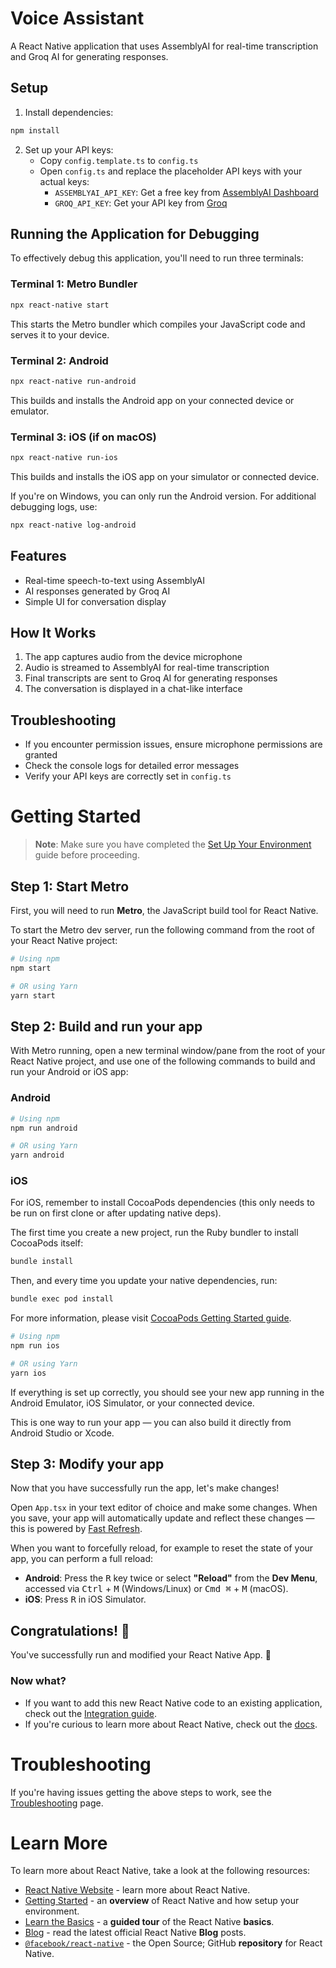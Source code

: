 # Voice Assistant

A React Native application that uses AssemblyAI for real-time transcription and Groq AI for generating responses.

## Setup

1. Install dependencies:
```bash
npm install
```

2. Set up your API keys:
   - Copy `config.template.ts` to `config.ts`
   - Open `config.ts` and replace the placeholder API keys with your actual keys:
     - `ASSEMBLYAI_API_KEY`: Get a free key from [AssemblyAI Dashboard](https://www.assemblyai.com/dashboard/signup)
     - `GROQ_API_KEY`: Get your API key from [Groq](https://console.groq.com/keys)

## Running the Application for Debugging

To effectively debug this application, you'll need to run three terminals:

### Terminal 1: Metro Bundler
```bash
npx react-native start
```
This starts the Metro bundler which compiles your JavaScript code and serves it to your device.

### Terminal 2: Android
```bash
npx react-native run-android
```
This builds and installs the Android app on your connected device or emulator.

### Terminal 3: iOS (if on macOS)
```bash
npx react-native run-ios
```
This builds and installs the iOS app on your simulator or connected device.

If you're on Windows, you can only run the Android version. For additional debugging logs, use:
```bash
npx react-native log-android
```

## Features

- Real-time speech-to-text using AssemblyAI
- AI responses generated by Groq AI
- Simple UI for conversation display

## How It Works

1. The app captures audio from the device microphone
2. Audio is streamed to AssemblyAI for real-time transcription
3. Final transcripts are sent to Groq AI for generating responses
4. The conversation is displayed in a chat-like interface

## Troubleshooting

- If you encounter permission issues, ensure microphone permissions are granted
- Check the console logs for detailed error messages
- Verify your API keys are correctly set in `config.ts`

# Getting Started

> **Note**: Make sure you have completed the [Set Up Your Environment](https://reactnative.dev/docs/set-up-your-environment) guide before proceeding.

## Step 1: Start Metro

First, you will need to run **Metro**, the JavaScript build tool for React Native.

To start the Metro dev server, run the following command from the root of your React Native project:

```sh
# Using npm
npm start

# OR using Yarn
yarn start
```

## Step 2: Build and run your app

With Metro running, open a new terminal window/pane from the root of your React Native project, and use one of the following commands to build and run your Android or iOS app:

### Android

```sh
# Using npm
npm run android

# OR using Yarn
yarn android
```

### iOS

For iOS, remember to install CocoaPods dependencies (this only needs to be run on first clone or after updating native deps).

The first time you create a new project, run the Ruby bundler to install CocoaPods itself:

```sh
bundle install
```

Then, and every time you update your native dependencies, run:

```sh
bundle exec pod install
```

For more information, please visit [CocoaPods Getting Started guide](https://guides.cocoapods.org/using/getting-started.html).

```sh
# Using npm
npm run ios

# OR using Yarn
yarn ios
```

If everything is set up correctly, you should see your new app running in the Android Emulator, iOS Simulator, or your connected device.

This is one way to run your app — you can also build it directly from Android Studio or Xcode.

## Step 3: Modify your app

Now that you have successfully run the app, let's make changes!

Open `App.tsx` in your text editor of choice and make some changes. When you save, your app will automatically update and reflect these changes — this is powered by [Fast Refresh](https://reactnative.dev/docs/fast-refresh).

When you want to forcefully reload, for example to reset the state of your app, you can perform a full reload:

- **Android**: Press the <kbd>R</kbd> key twice or select **"Reload"** from the **Dev Menu**, accessed via <kbd>Ctrl</kbd> + <kbd>M</kbd> (Windows/Linux) or <kbd>Cmd ⌘</kbd> + <kbd>M</kbd> (macOS).
- **iOS**: Press <kbd>R</kbd> in iOS Simulator.

## Congratulations! :tada:

You've successfully run and modified your React Native App. :partying_face:

### Now what?

- If you want to add this new React Native code to an existing application, check out the [Integration guide](https://reactnative.dev/docs/integration-with-existing-apps).
- If you're curious to learn more about React Native, check out the [docs](https://reactnative.dev/docs/getting-started).

# Troubleshooting

If you're having issues getting the above steps to work, see the [Troubleshooting](https://reactnative.dev/docs/troubleshooting) page.

# Learn More

To learn more about React Native, take a look at the following resources:

- [React Native Website](https://reactnative.dev) - learn more about React Native.
- [Getting Started](https://reactnative.dev/docs/environment-setup) - an **overview** of React Native and how setup your environment.
- [Learn the Basics](https://reactnative.dev/docs/getting-started) - a **guided tour** of the React Native **basics**.
- [Blog](https://reactnative.dev/blog) - read the latest official React Native **Blog** posts.
- [`@facebook/react-native`](https://github.com/facebook/react-native) - the Open Source; GitHub **repository** for React Native.
